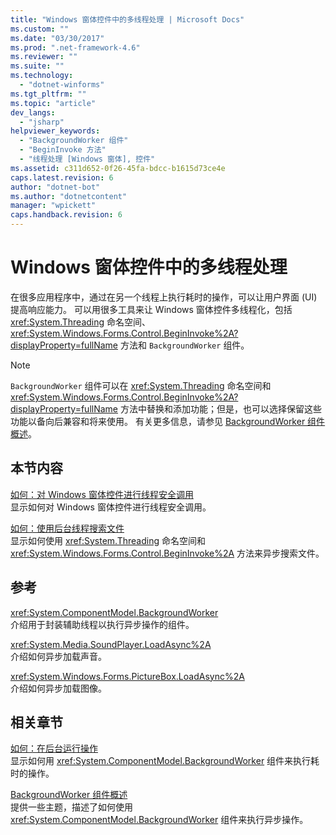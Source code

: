 ```yaml
---
title: "Windows 窗体控件中的多线程处理 | Microsoft Docs"
ms.custom: ""
ms.date: "03/30/2017"
ms.prod: ".net-framework-4.6"
ms.reviewer: ""
ms.suite: ""
ms.technology: 
  - "dotnet-winforms"
ms.tgt_pltfrm: ""
ms.topic: "article"
dev_langs: 
  - "jsharp"
helpviewer_keywords: 
  - "BackgroundWorker 组件"
  - "BeginInvoke 方法"
  - "线程处理 [Windows 窗体], 控件"
ms.assetid: c311d652-0f26-45fa-bdcc-b1615d73ce4e
caps.latest.revision: 6
author: "dotnet-bot"
ms.author: "dotnetcontent"
manager: "wpickett"
caps.handback.revision: 6
---
```

# Windows 窗体控件中的多线程处理
在很多应用程序中，通过在另一个线程上执行耗时的操作，可以让用户界面 \(UI\) 提高响应能力。  可以用很多工具来让 Windows 窗体控件多线程化，包括 <xref:System.Threading> 命名空间、<xref:System.Windows.Forms.Control.BeginInvoke%2A?displayProperty=fullName> 方法和 `BackgroundWorker` 组件。  
  
> [!NOTE]
>  `BackgroundWorker` 组件可以在 <xref:System.Threading> 命名空间和 <xref:System.Windows.Forms.Control.BeginInvoke%2A?displayProperty=fullName> 方法中替换和添加功能；但是，也可以选择保留这些功能以备向后兼容和将来使用。  有关更多信息，请参见 [BackgroundWorker 组件概述](../../../../docs/framework/winforms/controls/backgroundworker-component-overview.md)。  
  
## 本节内容  
 [如何：对 Windows 窗体控件进行线程安全调用](../../../../docs/framework/winforms/controls/how-to-make-thread-safe-calls-to-windows-forms-controls.md)  
 显示如何对 Windows 窗体控件进行线程安全调用。  
  
 [如何：使用后台线程搜索文件](../../../../docs/framework/winforms/controls/how-to-use-a-background-thread-to-search-for-files.md)  
 显示如何使用 <xref:System.Threading> 命名空间和 <xref:System.Windows.Forms.Control.BeginInvoke%2A> 方法来异步搜索文件。  
  
## 参考  
 <xref:System.ComponentModel.BackgroundWorker>  
 介绍用于封装辅助线程以执行异步操作的组件。  
  
 <xref:System.Media.SoundPlayer.LoadAsync%2A>  
 介绍如何异步加载声音。  
  
 <xref:System.Windows.Forms.PictureBox.LoadAsync%2A>  
 介绍如何异步加载图像。  
  
## 相关章节  
 [如何：在后台运行操作](../../../../docs/framework/winforms/controls/how-to-run-an-operation-in-the-background.md)  
 显示如何用 <xref:System.ComponentModel.BackgroundWorker> 组件来执行耗时的操作。  
  
 [BackgroundWorker 组件概述](../../../../docs/framework/winforms/controls/backgroundworker-component-overview.md)  
 提供一些主题，描述了如何使用 <xref:System.ComponentModel.BackgroundWorker> 组件来执行异步操作。